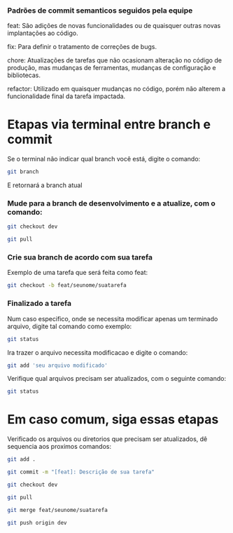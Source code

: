 ### Padrões de commit semanticos seguidos pela equipe

feat: São adições de novas funcionalidades ou de quaisquer outras novas implantações ao código.

fix: Para definir o tratamento de correções de bugs.

chore: Atualizações de tarefas que não ocasionam alteração no código de produção, mas mudanças de ferramentas, mudanças de configuração e bibliotecas.

refactor: Utilizado em quaisquer mudanças no código, porém não alterem a funcionalidade final da tarefa impactada.

# Etapas via terminal entre branch e commit

Se o terminal não indicar qual branch você está, digite o comando:

```bash
git branch
```

E retornará a branch atual

### Mude para a branch de desenvolvimento e a atualize, com o comando:

```bash
git checkout dev
```

```bash
git pull
```

### Crie sua branch de acordo com sua tarefa

Exemplo de uma tarefa que será feita como feat:

```bash
git checkout -b feat/seunome/suatarefa
```

### Finalizado a tarefa

Num caso especifico, onde se necessita modificar apenas um terminado arquivo, digite tal comando como exemplo:

```bash
git status 
```

Ira trazer o arquivo necessita modificacao e digite o comando:

```bash
git add 'seu arquivo modificado' 
```

Verifique qual arquivos precisam ser atualizados, com o seguinte comando:

```bash
git status
```
# Em caso comum, siga essas etapas

Verificado os arquivos ou diretorios que precisam ser atualizados, dê sequencia aos proximos comandos:

```bash
git add .
```

```bash
git commit -m "[feat]: Descrição de sua tarefa"
```

```bash
git checkout dev
```

```bash
git pull
```

```bash
git merge feat/seunome/suatarefa
```

```bash
git push origin dev
```
